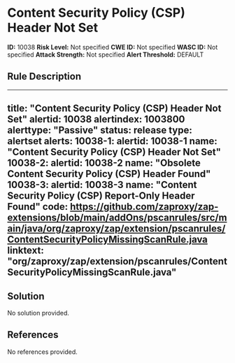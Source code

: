
# Content Security Policy (CSP) Header Not Set

**ID:** 10038
**Risk Level:** Not specified
**CWE ID:** Not specified
**WASC ID:** Not specified
**Attack Strength:** Not specified
**Alert Threshold:** DEFAULT

## Rule Description
---
title: "Content Security Policy (CSP) Header Not Set"
alertid: 10038
alertindex: 1003800
alerttype: "Passive"
status: release
type: alertset
alerts:
   10038-1:
      alertid: 10038-1
      name: "Content Security Policy (CSP) Header Not Set"
   10038-2:
      alertid: 10038-2
      name: "Obsolete Content Security Policy (CSP) Header Found"
   10038-3:
      alertid: 10038-3
      name: "Content Security Policy (CSP) Report-Only Header Found"
code: https://github.com/zaproxy/zap-extensions/blob/main/addOns/pscanrules/src/main/java/org/zaproxy/zap/extension/pscanrules/ContentSecurityPolicyMissingScanRule.java
linktext: "org/zaproxy/zap/extension/pscanrules/ContentSecurityPolicyMissingScanRule.java"
---


## Solution
No solution provided.

## References
No references provided.
